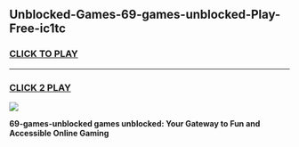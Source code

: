 
## Unblocked-Games-69-games-unblocked-Play-Free-ic1tc
<h3>
<a href="https://premium76.site?title=69-games-unblocked&ref=21A">CLICK TO PLAY</a></h3>
<hr>

<h3>
<a href="https://premium76.site?title=69-games-unblocked&ref=21A">CLICK 2 PLAY</a>
  
</h3>

<a href="https://premium76.site?title=69-games-unblocked&ref=21A"><img src="https://clearcache.store/games.png"></a>


**69-games-unblocked games unblocked: Your Gateway to Fun and Accessible Online Gaming**
